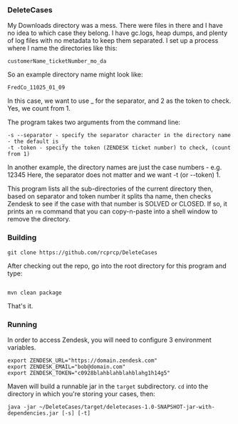 ### DeleteCases


My Downloads directory was a mess.  There were files in there and I have no idea to which case they belong.  I have gc.logs, heap dumps, and plenty of log files with no metadata to keep them separated. I set up a process where I name the directories like this: 
```
customerName_ticketNumber_mo_da
```
So an example directory name might look like: 
```
FredCo_11025_01_09
```
In this case, we want to use _ for the separator, and 2 as the token to check.  Yes, we count from 1.  

The program takes two arguments from the command line: 
```shell
-s --separator - specify the separator character in the directory name - the default is _
-t -token - specify the token (ZENDESK ticket number) to check, (count from 1)
````

In another example, the directory names are just the case numbers - e.g. 12345  Here, the separator does not matter and we want -t (or --token) 1. 

This program lists all the sub-directories of the current directory then, based on separator and token number it splits tha name, then checks Zendesk to see if the case with that number is SOLVED or CLOSED. 
If so, it prints an `rm` command that you can copy-n-paste into a shell window to remove the directory.

### Building
```shell
git clone https://github.com/rcprcp/DeleteCases
```
After checking out the repo, go into the root directory for this program and type: 
```shell

mvn clean package
```
That's it. 

### Running 
In order to access Zendesk, you will need to configure 3 environment variables. 
```shell
export ZENDESK_URL="https://domain.zendesk.com"
export ZENDESK_EMAIL="bob@domain.com"
export ZENDESK_TOKEN="c0928blahblahblahblahg1h14g5"
```
Maven will build a runnable jar in the `target` subdirectory.
`cd` into the directory in which you're storing your cases, then: 
``` shell
java -jar ~/DeleteCases/target/deletecases-1.0-SNAPSHOT-jar-with-dependencies.jar [-s] [-t]
```

